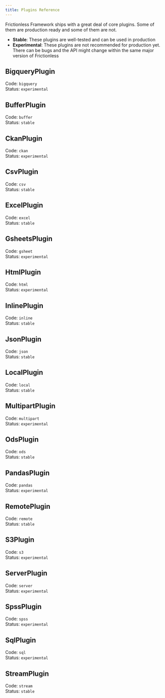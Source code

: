 ```yaml
---
title: Plugins Reference
---
```


Frictionless Framework ships with a great deal of core plugins.
Some of them are production ready and some of them are not.
- **Stable**: These plugins are well-tested and can be used in production
- **Experimental**: These plugins are not recommended for production yet. There can be bugs and the API might change within the same major version of Frictionless


## BigqueryPlugin

Code: `bigquery` <br/>
Status: `experimental` <br/>


## BufferPlugin

Code: `buffer` <br/>
Status: `stable` <br/>


## CkanPlugin

Code: `ckan` <br/>
Status: `experimental` <br/>


## CsvPlugin

Code: `csv` <br/>
Status: `stable` <br/>


## ExcelPlugin

Code: `excel` <br/>
Status: `stable` <br/>


## GsheetsPlugin

Code: `gsheet` <br/>
Status: `experimental` <br/>


## HtmlPlugin

Code: `html` <br/>
Status: `experimental` <br/>


## InlinePlugin

Code: `inline` <br/>
Status: `stable` <br/>


## JsonPlugin

Code: `json` <br/>
Status: `stable` <br/>


## LocalPlugin

Code: `local` <br/>
Status: `stable` <br/>


## MultipartPlugin

Code: `multipart` <br/>
Status: `experimental` <br/>


## OdsPlugin

Code: `ods` <br/>
Status: `stable` <br/>


## PandasPlugin

Code: `pandas` <br/>
Status: `experimental` <br/>


## RemotePlugin

Code: `remote` <br/>
Status: `stable` <br/>


## S3Plugin

Code: `s3` <br/>
Status: `experimental` <br/>


## ServerPlugin

Code: `server` <br/>
Status: `experimental` <br/>


## SpssPlugin

Code: `spss` <br/>
Status: `experimental` <br/>


## SqlPlugin

Code: `sql` <br/>
Status: `experimental` <br/>


## StreamPlugin

Code: `stream` <br/>
Status: `stable` <br/>
